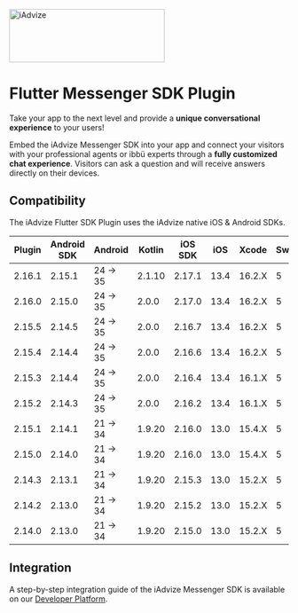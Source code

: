 <img src="https://user-images.githubusercontent.com/17723986/47799626-f3982700-dd2a-11e8-983c-77d1a3ed7f53.png" width="280" height="96" alt="iAdvize">

# Flutter Messenger SDK Plugin

Take your app to the next level and provide a **unique conversational experience** to your users!

Embed the iAdvize Messenger SDK into your app and connect your visitors with your professional agents or ibbü experts through a **fully customized chat experience**. Visitors can ask a question and will receive answers directly on their devices.

## Compatibility

The iAdvize Flutter SDK Plugin uses the iAdvize native iOS & Android SDKs.

| Plugin  | Android SDK | Android  | Kotlin | iOS SDK | iOS  | Xcode  | Swift |
| ------- | ----------- | -------- | ------ | ------- | ---- | ------ | ----- |
| 2.16.1  | 2.15.1      | 24 -> 35 | 2.1.10 | 2.17.1  | 13.4 | 16.2.X | 5     |
| 2.16.0  | 2.15.0      | 24 -> 35 | 2.0.0  | 2.17.0  | 13.4 | 16.2.X | 5     |
| 2.15.5  | 2.14.5      | 24 -> 35 | 2.0.0  | 2.16.7  | 13.4 | 16.2.X | 5     |
| 2.15.4  | 2.14.4      | 24 -> 35 | 2.0.0  | 2.16.6  | 13.4 | 16.2.X | 5     |
| 2.15.3  | 2.14.4      | 24 -> 35 | 2.0.0  | 2.16.4  | 13.4 | 16.1.X | 5     |
| 2.15.2  | 2.14.3      | 24 -> 35 | 2.0.0  | 2.16.2  | 13.4 | 16.1.X | 5     |
| 2.15.1  | 2.14.1      | 21 -> 34 | 1.9.20 | 2.16.0  | 13.0 | 15.4.X | 5     |
| 2.15.0  | 2.14.0      | 21 -> 34 | 1.9.20 | 2.16.0  | 13.0 | 15.4.X | 5     |
| 2.14.3  | 2.13.1      | 21 -> 34 | 1.9.20 | 2.15.3  | 13.0 | 15.2.X | 5     |
| 2.14.2  | 2.13.0      | 21 -> 34 | 1.9.20 | 2.15.2  | 13.0 | 15.2.X | 5     |
| 2.14.0  | 2.13.0      | 21 -> 34 | 1.9.20 | 2.15.0  | 13.0 | 15.2.X | 5     |

## Integration

A step-by-step integration guide of the iAdvize Messenger SDK is available on our [Developer Platform](https://developers.iadvize.com/documentation/mobile-sdk).
